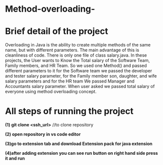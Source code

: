 # Method-overloading-

# Brief detail of the project

Overloading in Java is the ability to create multiple methods of the same name, but with different parameters.
The main advantage of this is cleanliness of code.
There is only one file of class salary.java.
In these projects, the User wants to Know the Total salary of the Software Team, Family members, and HR Team. So we used one Method() and passed different parameters to it for the Software team we passed the developer and tester salary parameter, for the Family member son, daughter, and wife salary parameters and for the HR team We passed Manager and Accountants  salary parameter. When user asked we passed total salary of everyone using method overloading concept.

# All steps of running the project

**(1) git clone <ssh_url>** //to clone repository

**(2) open repository in vs code editor**

**(3)go to extension tab and download Extension pack for java extension**

**(4)after adding extension you can see run button on right hand side press it and run**
